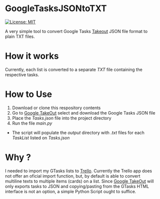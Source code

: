 # GoogleTasksJSONtoTXT

[![License: MIT](https://img.shields.io/badge/License-MIT-yellow.svg)](https://opensource.org/licenses/MIT)

A very simple tool to convert Google Tasks [Takeout](https://takeout.google.com/) JSON file format to plain TXT files.

# How it works

Currently, each list is converted to a separate _TXT_ file containing the respective tasks.

# How to Use

1. Download or clone this respository contents
2. Go to [Google TakeOut](https://takeout.google.com/) select and download the Google Tasks JSON file 
3. Place the _Tasks.json_ file into the project directory
4. Run the file _main.py_
  - The script will populate the _output_ directory with _.txt_ files for each _TaskList_ listed on  _Tasks.json_

# Why ?

I needed to import my GTasks lists to [Trello](http://www.trello.com). Currently the Trello app does not offer an oficial import function, but, by default is able to convert multiline texts to multiple items (cards) on a list. 
Since [Google TakeOut](https://takeout.google.com/) will only exports tasks to JSON and copying/pasting from the GTasks HTML interface is not an option, a simple Python Script ought to suffice.

